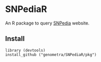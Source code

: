 # SNPediaR
An R package to query [SNPedia](http://www.snpedia.com/index.php/SNPedia) website.

Install
-------

    library (devtools)
    install_github ("genometra/SNPediaR/pkg")
